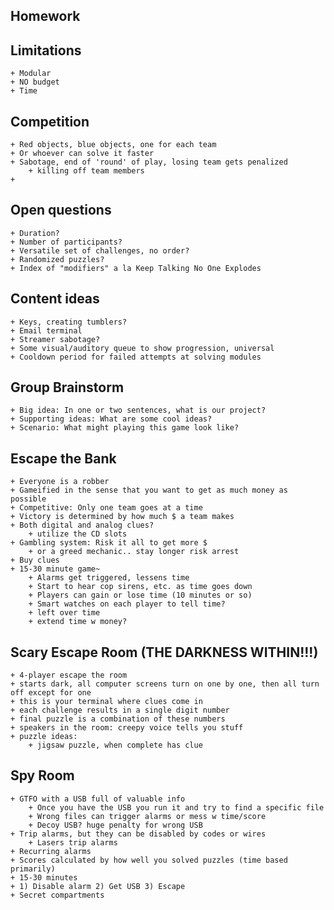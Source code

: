 ## Homework

## Limitations
	+ Modular
	+ NO budget
	+ Time

## Competition
	+ Red objects, blue objects, one for each team
	+ Or whoever can solve it faster
	+ Sabotage, end of 'round' of play, losing team gets penalized
		+ killing off team members
	+ 
	
## Open questions
	+ Duration?
	+ Number of participants?
	+ Versatile set of challenges, no order?
	+ Randomized puzzles?
	+ Index of "modifiers" a la Keep Talking No One Explodes
	
## Content ideas
	+ Keys, creating tumblers?
	+ Email terminal
	+ Streamer sabotage?
	+ Some visual/auditory queue to show progression, universal
	+ Cooldown period for failed attempts at solving modules
	
## Group Brainstorm
	+ Big idea: In one or two sentences, what is our project?
	+ Supporting ideas: What are some cool ideas?
	+ Scenario: What might playing this game look like?
	
## Escape the Bank
	+ Everyone is a robber
	+ Gameified in the sense that you want to get as much money as possible
	+ Competitive: Only one team goes at a time
	+ Victory is determined by how much $ a team makes
	+ Both digital and analog clues?
		+ utilize the CD slots
	+ Gambling system: Risk it all to get more $ 
		+ or a greed mechanic.. stay longer risk arrest
	+ Buy clues
	+ 15-30 minute game~ 
		+ Alarms get triggered, lessens time
		+ Start to hear cop sirens, etc. as time goes down
		+ Players can gain or lose time (10 minutes or so)
		+ Smart watches on each player to tell time?
		+ left over time
		+ extend time w money?
	
	
## Scary Escape Room (THE DARKNESS WITHIN!!!)
	+ 4-player escape the room
	+ starts dark, all computer screens turn on one by one, then all turn off except for one
	+ this is your terminal where clues come in
	+ each challenge results in a single digit number
	+ final puzzle is a combination of these numbers
	+ speakers in the room: creepy voice tells you stuff
	+ puzzle ideas:
		+ jigsaw puzzle, when complete has clue
		
## Spy Room
	+ GTFO with a USB full of valuable info
		+ Once you have the USB you run it and try to find a specific file
		+ Wrong files can trigger alarms or mess w time/score
		+ Decoy USB? huge penalty for wrong USB
	+ Trip alarms, but they can be disabled by codes or wires
		+ Lasers trip alarms
	+ Recurring alarms
	+ Scores calculated by how well you solved puzzles (time based primarily)
	+ 15-30 minutes
	+ 1) Disable alarm 2) Get USB 3) Escape
	+ Secret compartments
	
	
	
	
	
	
	
	
	
	
	
	
	